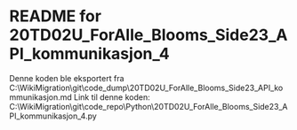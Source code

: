 # README for 20TD02U_ForAlle_Blooms_Side23_API_kommunikasjon_4
Denne koden ble eksportert fra C:\WikiMigration\git\code_dump\20TD02U_ForAlle_Blooms_Side23_API_kommunikasjon.md
Link til denne koden: C:\WikiMigration\git\code_repo\Python\20TD02U_ForAlle_Blooms_Side23_API_kommunikasjon_4.py
